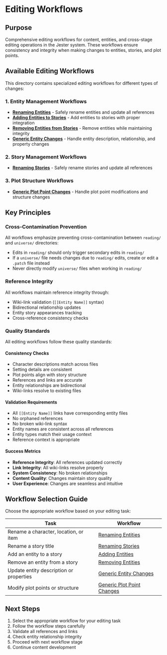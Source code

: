 # Editing Workflows

## Purpose

Comprehensive editing workflows for content, entities, and cross-stage editing operations in the Jester system. These workflows ensure consistency and integrity when making changes to entities, stories, and plot points.

## Available Editing Workflows

This directory contains specialized editing workflows for different types of changes:

### 1. Entity Management Workflows

- **[Renaming Entities](rename-entity.md)** - Safely rename entities and update all references
- **[Adding Entities to Stories](add-entity.md)** - Add entities to stories with proper integration
- **[Removing Entities from Stories](remove-entity.md)** - Remove entities while maintaining integrity
- **[Generic Entity Changes](entity-change.md)** - Handle entity description, relationship, and property changes

### 2. Story Management Workflows

- **[Renaming Stories](rename-story.md)** - Safely rename stories and update all references

### 3. Plot Structure Workflows

- **[Generic Plot Point Changes](plotpoint-change.md)** - Handle plot point modifications and structure changes

## Key Principles

### Cross-Contamination Prevention

All workflows emphasize preventing cross-contamination between `reading/` and `universe/` directories:

- Edits in `reading/` should only trigger secondary edits in `reading/`
- If a `universe/` file needs changes due to `reading/` edits, create or edit a `.patch` file instead
- Never directly modify `universe/` files when working in `reading/`

### Reference Integrity

All workflows maintain reference integrity through:

- Wiki-link validation (`[[Entity Name]]` syntax)
- Bidirectional relationship updates
- Entity story appearances tracking
- Cross-reference consistency checks

### Quality Standards

All editing workflows follow these quality standards:

#### Consistency Checks

- Character descriptions match across files
- Setting details are consistent
- Plot points align with story structure
- References and links are accurate
- Entity relationships are bidirectional
- Wiki-links resolve to existing files

#### Validation Requirements

- All `[[Entity Name]]` links have corresponding entity files
- No orphaned references
- No broken wiki-link syntax
- Entity names are consistent across all references
- Entity types match their usage context
- Reference context is appropriate

#### Success Metrics

- **Reference Integrity**: All references updated correctly
- **Link Integrity**: All wiki-links resolve properly
- **System Consistency**: No broken relationships
- **Content Quality**: Changes maintain story quality
- **User Experience**: Changes are seamless and intuitive

## Workflow Selection Guide

Choose the appropriate workflow based on your editing task:

| Task | Workflow |
|------|----------|
| Rename a character, location, or item | [Renaming Entities](rename-entity.md) |
| Rename a story title | [Renaming Stories](rename-story.md) |
| Add an entity to a story | [Adding Entities](add-entity.md) |
| Remove an entity from a story | [Removing Entities](remove-entity.md) |
| Update entity description or properties | [Generic Entity Changes](entity-change.md) |
| Modify plot points or structure | [Generic Plot Point Changes](plotpoint-change.md) |

## Next Steps

1. Select the appropriate workflow for your editing task
2. Follow the workflow steps carefully
3. Validate all references and links
4. Check entity relationship integrity
5. Proceed with next workflow stage
6. Continue content development

